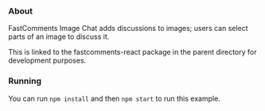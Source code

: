 ### About

FastComments Image Chat adds discussions to images; users can select parts of an image to discuss it.

This is linked to the fastcomments-react package in the parent directory for development purposes.

### Running

You can run `npm install` and then `npm start` to run this example.
